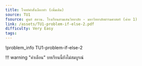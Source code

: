 ```yaml
---
title: โจทย์คำสั่งเลือกทำ (เพิ่มเติม)
source: TU1
fsource: ศูนย์ สอวน. โรงเรียนสามเสนวิทยาลัย - มหาวิทยาลัยธรรมศาสตร์ (ค่าย 1)
link: /assets/TU1-problem-if-else-2.pdf
difficulty: Very Easy
tags: 
---
```


!problem_info TU1-problem-if-else-2

!!! warning "คำเตือน"
    บทเรียนนี้ยังไม่สมบูรณ์
